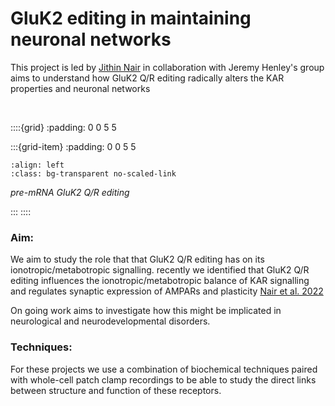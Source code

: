 # GluK2 editing in maintaining neuronal networks

This project is led by [Jithin Nair](../our-team/members/jithinnair) in collaboration with Jeremy Henley's group aims to understand 
how GluK2 Q/R editing radically alters the KAR properties and neuronal networks


&nbsp;


::::{grid}
:padding: 0 0 5 5

:::{grid-item}
:padding: 0 0 5 5

```{image} ../img/projects/kainate-project.png 
:align: left
:class: bg-transparent no-scaled-link
```
_pre-mRNA GluK2 Q/R editing_

:::
::::

### Aim:
We aim to study the role that that GluK2 Q/R editing has on its ionotropic/metabotropic signalling. 
recently we identified that GluK2 Q/R editing influences the ionotropic/metabotropic balance of 
KAR signalling and regulates synaptic expression of AMPARs and plasticity [Nair et al. 2022](https://www.biorxiv.org/content/10.1101/2022.10.31.514576v1.full)

On going work aims to investigate how this might be implicated in neurological and neurodevelopmental disorders.

### Techniques:
For these projects we use a combination of biochemical techniques paired with whole-cell patch clamp recordings to be able
to study the direct links between structure and function of these receptors.


&nbsp;



